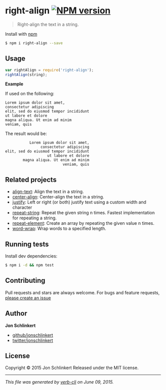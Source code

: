 # right-align [![NPM version](https://badge.fury.io/js/right-align.svg)](http://badge.fury.io/js/right-align)

> Right-align the text in a string.

Install with [npm](https://www.npmjs.com/)

```sh
$ npm i right-align --save
```




<extoc></extoc>

## Usage

```js
var rightAlign = require('right-align');
rightAlign(string);
```

**Example**

If used on the following:

```
Lorem ipsum dolor sit amet,
consectetur adipiscing
elit, sed do eiusmod tempor incididunt
ut labore et dolore
magna aliqua. Ut enim ad minim
veniam, quis
```

The result would be:

```
           Lorem ipsum dolor sit amet,
                consectetur adipiscing
elit, sed do eiusmod tempor incididunt
                   ut labore et dolore
        magna aliqua. Ut enim ad minim
                          veniam, quis
```

## Related projects

* [align-text](https://github.com/jonschlinkert/align-text): Align the text in a string.
* [center-align](https://github.com/jonschlinkert/center-align): Center-align the text in a string.
* [justify](https://github.com/bahamas10/node-justify): Left or right (or both) justify text using a custom width and character
* [repeat-string](https://github.com/jonschlinkert/repeat-string): Repeat the given string n times. Fastest implementation for repeating a string.
* [repeat-element](https://github.com/jonschlinkert/repeat-element): Create an array by repeating the given value n times.
* [word-wrap](https://github.com/jonschlinkert/word-wrap): Wrap words to a specified length.

## Running tests

Install dev dependencies:

```sh
$ npm i -d && npm test
```

## Contributing

Pull requests and stars are always welcome. For bugs and feature requests, [please create an issue](https://github.com/jonschlinkert/right-align/issues/new)

## Author

**Jon Schlinkert**

+ [github/jonschlinkert](https://github.com/jonschlinkert)
+ [twitter/jonschlinkert](http://twitter.com/jonschlinkert)

## License

Copyright © 2015 Jon Schlinkert
Released under the MIT license.

***

_This file was generated by [verb-cli](https://github.com/assemble/verb-cli) on June 09, 2015._
